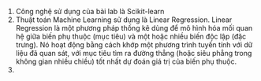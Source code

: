 1. Công nghệ sử dụng của bài lab là Scikit-learn
2. Thuật toán Machine Learning sử dụng là Linear Regression.
   Linear Regression là một phương pháp thống kê dùng để mô hình hóa mối quan hệ giữa biến phụ thuộc (mục tiêu) và một hoặc nhiều biến độc lập (đặc trưng). Nó hoạt động bằng cách khớp một phương trình tuyến tính với dữ liệu đã quan sát, với mục tiêu tìm ra đường thẳng (hoặc siêu phẳng trong không gian nhiều chiều) tốt nhất dự đoán giá trị của biến phụ thuộc.
3.
